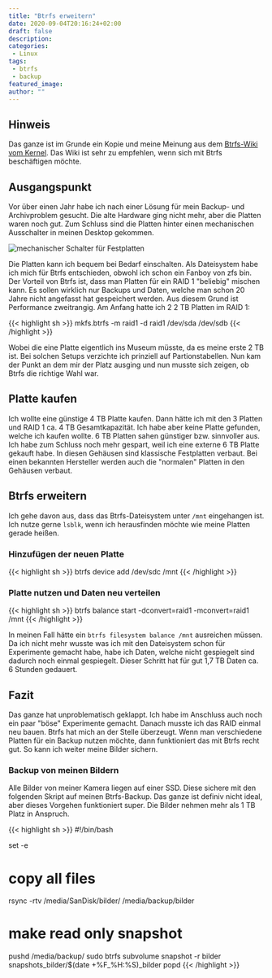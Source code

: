 ```yaml
---
title: "Btrfs erweitern"
date: 2020-09-04T20:16:24+02:00
draft: false
description:
categories:
 - Linux
tags:
 - btrfs
 - backup
featured_image:
author: ""
---
```


## Hinweis

Das ganze ist im Grunde ein Kopie und meine Meinung aus dem [Btrfs-Wiki vom Kernel]. Das Wiki ist sehr zu empfehlen, wenn sich mit Btrfs beschäftigen möchte.

## Ausgangspunkt

Vor über einen Jahr habe ich nach einer Lösung für mein Backup- und Archivproblem gesucht. Die alte Hardware ging nicht mehr, aber die Platten waren noch gut.
Zum Schluss sind die Platten hinter einen mechanischen Ausschalter in meinen Desktop gekommen.

![mechanischer Schalter für Festplatten](/img/schalter.png)

Die Platten kann ich bequem bei Bedarf einschalten. Als Dateisystem habe ich mich für Btrfs entschieden, obwohl ich schon ein Fanboy von zfs bin. Der Vorteil
von Btrfs ist, dass man Platten für ein RAID 1 "beliebig" mischen kann. Es sollen wirklich nur Backups und Daten, welche man schon 20 Jahre nicht angefasst hat
gespeichert werden. Aus diesem Grund ist Performance zweitrangig. Am Anfang hatte ich 2 2 TB Platten im RAID 1:

{{< highlight sh >}}
mkfs.btrfs -m raid1 -d raid1 /dev/sda /dev/sdb
{{< /highlight >}}

Wobei die eine Platte eigentlich ins Museum müsste, da es meine erste 2 TB ist. Bei solchen Setups verzichte ich prinziell auf Partionstabellen. Nun kam der
Punkt an dem mir der Platz ausging und nun musste sich zeigen, ob Btrfs die richtige Wahl war.

## Platte kaufen

Ich wollte eine günstige 4 TB Platte kaufen. Dann hätte ich mit den 3 Platten und RAID 1 ca. 4 TB Gesamtkapazität. Ich habe aber keine Platte gefunden, welche
ich kaufen wollte. 6 TB Platten sahen günstiger bzw. sinnvoller aus. Ich habe zum Schluss noch mehr gespart, weil ich eine externe 6 TB Platte gekauft habe. In
diesen Gehäusen sind klassische Festplatten verbaut. Bei einen bekannten Hersteller werden auch die "normalen" Platten in den Gehäusen verbaut.

## Btrfs erweitern

Ich gehe davon aus, dass das Btrfs-Dateisystem unter `/mnt` eingehangen ist. Ich nutze gerne `lsblk`, wenn ich herausfinden möchte wie meine Platten gerade heißen.

### Hinzufügen der neuen Platte

{{< highlight sh >}}
btrfs device add /dev/sdc /mnt
{{< /highlight >}}

### Platte nutzen und Daten neu verteilen

{{< highlight sh >}}
btrfs balance start -dconvert=raid1 -mconvert=raid1 /mnt
{{< /highlight >}}

In meinen Fall hätte ein `btrfs filesystem balance /mnt` ausreichen müssen. Da ich nicht mehr wusste was ich mit den Dateisystem schon für Experimente gemacht
habe, habe ich Daten, welche nicht gespiegelt sind dadurch noch einmal gespiegelt. Dieser Schritt hat für gut 1,7 TB Daten ca. 6 Stunden gedauert.

## Fazit

Das ganze hat unproblematisch geklappt. Ich habe im Anschluss auch noch ein paar "böse" Experimente gemacht. Danach musste ich das RAID einmal neu bauen. Btrfs
hat mich an der Stelle überzeugt. Wenn man verschiedene Platten für ein Backup nutzen möchte, dann funktioniert das mit Btrfs recht gut. So kann ich weiter meine
Bilder sichern.

### Backup von meinen Bildern

Alle Bilder von meiner Kamera liegen auf einer SSD. Diese sichere mit den folgenden Skript auf meinen Btrfs-Backup. Das ganze ist definiv nicht ideal, aber
dieses Vorgehen funktioniert super. Die Bilder nehmen mehr als 1 TB Platz in Anspruch.

{{< highlight sh >}}
#!/bin/bash

set -e

# copy all files
rsync -rtv /media/SanDisk/bilder/ /media/backup/bilder

# make read only snapshot
pushd /media/backup/
sudo btrfs subvolume snapshot -r bilder snapshots_bilder/$(date +%F_%H:%S)_bilder
popd
{{< /highlight >}}

[Btrfs-Wiki vom Kernel]: https://btrfs.wiki.kernel.org/index.php/Using_Btrfs_with_Multiple_Devices